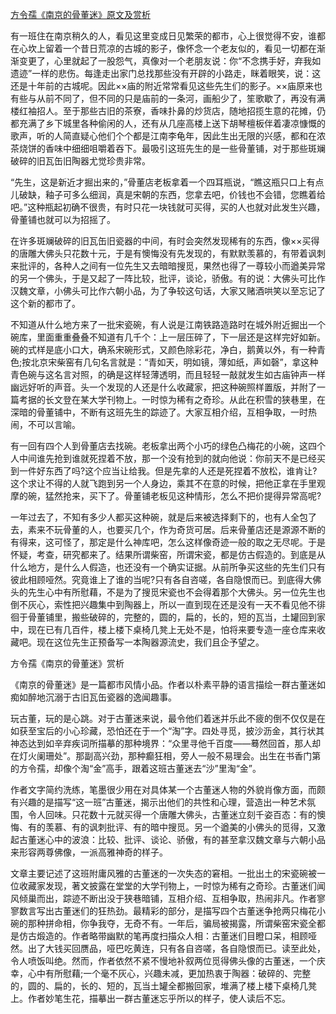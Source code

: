 [方令孺《南京的骨董迷》原文及赏析](https://www.vrrw.net/wx/9051.html)

有一班住在南京稍久的人，看见这里变成日见繁荣的都市，心上很觉得不安，谁都在心坎上留着一个昔日荒凉的古城的影子，像怀念一个老友似的，看见一切都在渐渐变更了，心里就起了一股怨气，真像对一个老朋友说：你“不念携手好，弃我如遗迹”一样的悲伤。每逢走出家门总找那些没有开辟的小路走，眯着眼笑，说：这还是十年前的古城呢。因此××庙的附近常常看见这些先生们的影子。××庙原来也有些与从前不同了，但不同的只是庙前的一条河，画船少了，笙歌歇了，再没有满楼红袖招人。至于那些古旧的茶寮，香味扑鼻的炒货店，随地招揽生意的花摊，仍都充满了乡下城里各种偷闲的人，还有从几座高楼上送下胡琴檀板伴着凄凉慷慨的歌声，听的人简直疑心他们个个都是江南李龟年，因此生出无限的兴感，都和在浓茶烧饼的香味中细细咀嚼着吞下。最吸引这班先生的是一些骨董铺，对于那些斑斓破碎的旧瓦缶旧陶器尤觉珍贵非常。

“先生，这是新近才掘出来的，”骨董店老板拿着一个四耳瓶说，“瞧这瓶只口上有点儿破缺，釉子可多么细润，真是宋朝的东西，您拿去吧，价钱也不会错，您瞧着给吧。”这种瓶起初确不很贵，有时只花一块钱就可买得，买的人也就对此发生兴趣，骨董铺也就可以为招摇了。



在许多斑斓破碎的旧瓦缶旧瓷器的中间，有时会突然发现稀有的东西，像××买得的唐雕大佛头只花数十元，于是有懊悔没有先发现的，有默默羡慕的，有带着讽刺来批评的，各种人之间有一位先生又去暗暗搜觅，果然也得了一尊较小而遒美异常的另一个佛头，于是又起了一阵比较，批评，谈论，骄傲。有的说：大佛头可比作汉魏文章，小佛头可比作六朝小品，为了争较这句话，大家又赌酒哄笑以至忘记了这个新的都市了。

不知道从什么地方来了一批宋瓷碗，有人说是江南铁路造路时在城外附近掘出一个碗库，里面重重叠叠不知道有几千个：上一层压碎了，下一层还是这样完好如新。碗的式样是底小口大，确系宋碗形式，又颜色除彩花，净白，鹅黄以外，有一种青色;按北京宋柴窑有几句名言就是：“青如天，明如镜，薄如纸，声如磬”，拿这种青色碗与这名言对照，的确是这样轻薄透明，而且轻轻一敲就发生如古庙钟声一样幽远好听的声音。头一个发现的人还是什么收藏家，把这种碗照样置版，并附了一篇考据的长文登在某大学刊物上。一时惊为稀有之奇珍。从此在积雪的狭巷里，在深暗的骨董铺中，不断有这班先生的踪迹了。大家互相介绍，互相争取，一时热闹，不可以言喻。

有一回有四个人到骨董店去找碗。老板拿出两个小巧的绿色凸梅花的小碗，这四个人中间谁先抢到谁就死捏着不放，那一个没有抢到的就向他说：你前天不是已经买到一件好东西了吗?这个应当让给我。但是先拿的人还是死捏着不放松，谁肯让?这个求让不得的人就飞跑到另一个人身边，乘其不在意的时候，把他正拿在手里观摩的碗，猛然抢来，买下了。骨董铺老板见这种情形，怎么不把价提得异常高呢?

一年过去了，不知有多少人都买这种碗，就是后来被选择剩下的，也有人全包了去，素来不玩骨董的人，也要买几个，作为奇货可居。后来骨董店还是源源不断的有得来，这可怪了，那定是什么神库吧，怎么这样像奇迹一般的取之无尽呢。于是怀疑，考查，研究都来了。结果所谓柴窑，所谓宋瓷，都是仿古假造的。到底是从什么地方，是什么人假造，也还没有一个确实证据。从前所争买这些的先生们只有彼此相顾哑然。究竟谁上了谁的当呢?只有各自咨嗟，各自隐恨而已。到底得大佛头的先生心中有所慰藉，不是为了搜觅宋瓷也不会得着那个大佛头。另一位先生也倒不灰心，索性把兴趣集中到陶器上，所以一直到现在还是没有一天不看见他不徘徊于骨董铺里，搬些破碎的，完整的，圆的，扁的，长的，短的瓦当，土罐回到家中，现在已有几百件，楼上楼下桌椅几凳上无处不是，怕将来要专造一座仓库来收藏吧。现在这位先生正预备写一本陶器源流史，我们且企予望之。

方令孺《南京的骨董迷》赏析

《南京的骨董迷》是一篇都市风情小品。作者以朴素平静的语言描绘一群古董迷如痴如醉地沉溺于古旧瓦缶瓷器的逸闻趣事。

玩古董，玩的是心跳。对于古董迷来说，最令他们着迷并乐此不疲的倒不仅仅是在如获至宝后的小心珍藏，恐怕还在于一个“淘”字。四处寻觅，披沙沥金，其行状其神态达到如辛弃疾词所描摹的那种境界：“众里寻他千百度——蓦然回首，那人却在灯火阑珊处”。那副高兴劲，那种癫狂相，旁人一般不易理会。出生在书香门第的方令孺，却像个淘“金”高手，跟着这班古董迷去“沙”里淘“金”。

作者文字简约洗练，笔墨很少用在对具体某一个古董迷人物的外貌肖像方面，而颇有兴趣的是描写“这一班”古董迷，揭示出他们的共性和心理，营造出一种艺术氛围，令人回味。只花数十元就买得一个唐雕大佛头，古董迷立刻千姿百态：有的懊悔、有的羡慕、有的讽刺批评、有的暗中搜觅。另一个遒美的小佛头的觅得，又激起古董迷心中的波浪：比较、批评、谈论、骄傲，有的甚至拿汉魏文章与六朝小品来形容两尊佛像，一派高雅神奇的样子。

文章主要记述了这班附庸风雅的古董迷的一次失态的窘相。一批出土的宋瓷碗被一位收藏家发现，著文披露在堂堂的大学刊物上，一时惊为稀有之奇珍。古董迷们闻风倾巢而出，踪迹不断出没于狭巷暗铺，互相介绍、互相争取，热闹非凡。作者寥寥数言写出古董迷们的狂热劲。最精彩的部分，是描写四个古董迷争抢两只梅花小碗的那种拼命相，你争我夺，无奇不有。一年后，骗局被揭露，所谓柴窑宋瓷全都是仿古煅造的。作者略带幽默的笔再度扫描众人相：古董迷们目瞪口呆，相顾哑然。出了大钱买回赝品，哑巴吃黄连，只有各自咨嗟，各自隐恨而已。读至此处，令人喷饭叫绝。然而，作者依然不紧不慢地补叙两位觅得佛头像的古董迷，一个庆幸，心中有所慰藉;一个毫不灰心，兴趣未减，更加热衷于陶器：破碎的、完整的，圆的、扁的，长的、短的，瓦当土罐全都搬回家，堆满了楼上楼下桌椅几凳上。作者妙笔生花，描摹出一群古董迷忘乎所以的样子，使人读后不忘。

